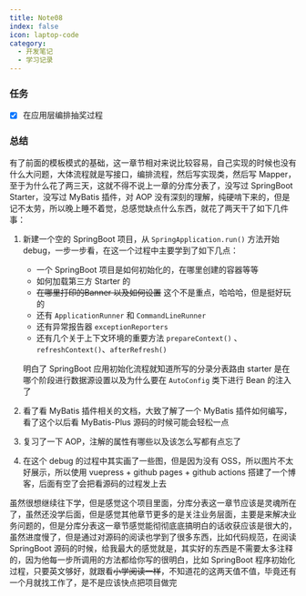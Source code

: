 ```yaml
---
title: Note08
index: false
icon: laptop-code
category:
  - 开发笔记
  - 学习记录
---
```


### 任务

- [x] 在应用层编排抽奖过程

### 总结

有了前面的模板模式的基础，这一章节相对来说比较容易，自己实现的时候也没有什么大问题，大体流程就是写接口，编排流程，然后写实现类，然后写 Mapper，至于为什么花了两三天，这就不得不说上一章的分库分表了，没写过 SpringBoot Starter，没写过 MyBatis 插件，对 AOP 没有深刻的理解，纯硬啃下来的，但是记不太劳，所以晚上睡不着觉，总感觉缺点什么东西，就花了两天干了如下几件事：

1. 新建一个空的 SpringBoot 项目，从 `SpringApplication.run()` 方法开始 debug，一步一步看，在这一个过程中主要学到了如下几点：

   - 一个 SpringBoot 项目是如何初始化的，在哪里创建的容器等等
   - 如何加载第三方 Starter 的
   - ~~在哪里打印的Banner 以及如何设置~~ 这个不是重点，哈哈哈，但是挺好玩的
   - 还有 `ApplicationRunner` 和 `CommandLineRunner`
   - 还有异常报告器 `exceptionReporters`
   - 还有几个关于上下文环境的重要方法 `prepareContext()` 、`refreshContext()`、`afterRefresh()`

   明白了 SpringBoot 应用初始化流程就知道所写的分录分表路由 starter 是在哪个阶段进行数据源设置以及为什么要在 `AutoConfig` 类下进行 Bean 的注入了

2. 看了看 MyBatis 插件相关的文档，大致了解了一个 MyBatis 插件如何编写，看了这个以后看 MyBatis-Plus 源码的时候可能会轻松一点

3. 复习了一下 AOP，注解的属性有哪些以及该怎么写都有点忘了

4. 在这个 debug 的过程中其实画了一些图，但是因为没有 OSS，所以图片不太好展示，所以使用 vuepress + github pages + github actions 搭建了一个博客，后面有空了会把看源码的过程发上去

虽然很想继续往下学，但是感觉这个项目里面，分库分表这一章节应该是灵魂所在了，虽然还没学后面，但是感觉其他章节更多的是关注业务层面，主要是来解决业务问题的，但是分库分表这一章节感觉能彻彻底底搞明白的话收获应该是很大的，虽然进度慢了，但是通过对源码的阅读也学到了很多东西，比如代码规范，在阅读 SpringBoot 源码的时候，给我最大的感觉就是，其实好的东西是不需要太多注释的，因为他每一步所调用的方法都给你写的很明白，比如 SpringBoot 程序初始化过程，只要英文够好，就跟看~~小学阅读一样~~，不知道花的这两天值不值，毕竟还有一个月就找工作了，是不是应该快点把项目做完

<script>
  export default {
  onload() {
    var _hmt = _hmt || [];
    (function() {
      var hm = document.createElement("script");
      hm.src = "https://hm.baidu.com/hm.js?dde81d59b7c7aafd3069d07bdb17e1a1";
      var s = document.getElementsByTagName("script")[0]; 
      s.parentNode.insertBefore(hm, s);
    })();
  }
}
</script>